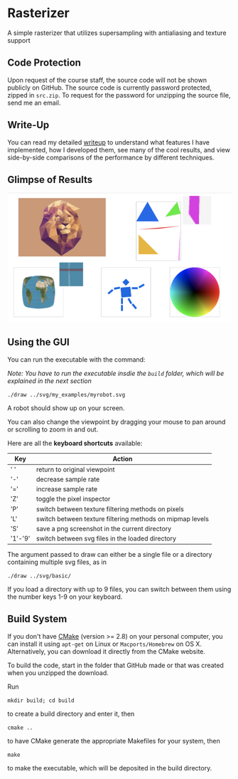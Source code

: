 # Rasterizer
A simple rasterizer that utilizes supersampling with antialiasing and texture support

## Code Protection

Upon request of the course staff, the source code will not be shown publicly on GitHub. The source code is currently password protected, zipped in `src.zip`. To request for the password for unzipping the source file, send me an email.

## Write-Up
You can read my detailed [writeup](https://michael-tu.github.io/Rasterizer/) to understand what features I have implemented, how I developed them, see many of the cool results, and view side-by-side comparisons of the performance by different techniques.

## Glimpse of Results

![Demo](docs/assets/img/demo.png)

## Using the GUI

You can run the executable with the command:

_Note: You have to run the executable insdie the `build` folder, which will be explained in the next section_

```
./draw ../svg/my_examples/myrobot.svg
```

A robot should show up on your screen.

You can also change the viewpoint by dragging your mouse to pan around or scrolling to zoom in and out. 

Here are all the **keyboard shortcuts** available:

Key     | Action
------  | -------
' '     | return to original viewpoint
'-'     | decrease sample rate
'='     | increase sample rate
'Z'     | toggle the pixel inspector
'P'     | switch between texture filtering methods on pixels
'L'     | switch between texture filtering methods on mipmap levels
'S'     | save a png screenshot in the current directory
'1'-'9' | switch between svg files in the loaded directory

The argument passed to draw can either be a single file or a directory containing multiple svg files, as in

```
./draw ../svg/basic/
```

If you load a directory with up to 9 files, you can switch between them using the number keys 1-9 on your keyboard.

## Build System

If you don't have [CMake](https://cmake.org) (version >= 2.8) on your personal computer, you can install it using `apt-get` on Linux or `Macports/Homebrew` on OS X. Alternatively, you can download it directly from the CMake website.

To build the code, start in the folder that GitHub made or that was created when you unzipped the download. 

Run
```
mkdir build; cd build
```

to create a build directory and enter it, then

```
cmake ..
```

to have CMake generate the appropriate Makefiles for your system, then

```
make 
```

to make the executable, which will be deposited in the build directory.

